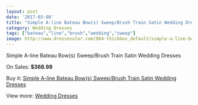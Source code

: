 ```yaml
---
layout: post
date: '2017-03-08'
title: "Simple A-line Bateau Bow(s) Sweep/Brush Train Satin Wedding Dresses"
category: Wedding Dresses
tags: ["bateau","line","brush","wedding","sweep"]
image: http://www.dressesular.com/864-thickbox_default/simple-a-line-bateau-bows-sweep-brush-train-satin-wedding-dresses.jpg
---
```

Simple A-line Bateau Bow(s) Sweep/Brush Train Satin Wedding Dresses

On Sales: **$368.98**
<a href="https://www.dressesular.com/wedding-dresses/242-simple-a-line-bateau-bows-sweep-brush-train-satin-wedding-dresses.html"><amp-img layout="responsive" width="600" height="600" src="//www.dressesular.com/864-thickbox_default/simple-a-line-bateau-bows-sweep-brush-train-satin-wedding-dresses.jpg" alt="Simple A-line Bateau Bow(s) Sweep/Brush Train Satin Wedding Dresses 0" /></a>
<a href="https://www.dressesular.com/wedding-dresses/242-simple-a-line-bateau-bows-sweep-brush-train-satin-wedding-dresses.html"><amp-img layout="responsive" width="600" height="600" src="//www.dressesular.com/866-thickbox_default/simple-a-line-bateau-bows-sweep-brush-train-satin-wedding-dresses.jpg" alt="Simple A-line Bateau Bow(s) Sweep/Brush Train Satin Wedding Dresses 1" /></a>
<a href="https://www.dressesular.com/wedding-dresses/242-simple-a-line-bateau-bows-sweep-brush-train-satin-wedding-dresses.html"><amp-img layout="responsive" width="600" height="600" src="//www.dressesular.com/865-thickbox_default/simple-a-line-bateau-bows-sweep-brush-train-satin-wedding-dresses.jpg" alt="Simple A-line Bateau Bow(s) Sweep/Brush Train Satin Wedding Dresses 2" /></a>

Buy it: [Simple A-line Bateau Bow(s) Sweep/Brush Train Satin Wedding Dresses](https://www.dressesular.com/wedding-dresses/242-simple-a-line-bateau-bows-sweep-brush-train-satin-wedding-dresses.html "Simple A-line Bateau Bow(s) Sweep/Brush Train Satin Wedding Dresses")

View more: [Wedding Dresses](https://www.dressesular.com/3-wedding-dresses "Wedding Dresses")